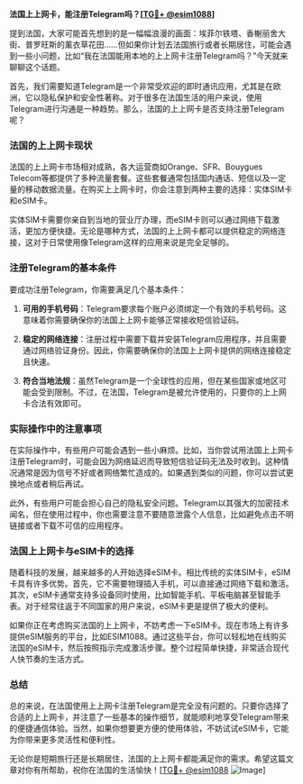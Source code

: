**法国上上网卡，能注册Telegram吗？[[TG💪+ @esim1088](https://t.me/s/esim1088)]**

提到法国，大家可能首先想到的是一幅幅浪漫的画面：埃菲尔铁塔、香榭丽舍大街、普罗旺斯的薰衣草花田……但如果你计划去法国旅行或者长期居住，可能会遇到一些小问题，比如“我在法国能用本地的上上网卡注册Telegram吗？”今天就来聊聊这个话题。

首先，我们需要知道Telegram是一个非常受欢迎的即时通讯应用，尤其是在欧洲，它以隐私保护和安全性著称。对于很多在法国生活的用户来说，使用Telegram进行沟通是一种趋势。那么，法国的上上网卡是否支持注册Telegram呢？

### 法国的上上网卡现状

法国的上上网卡市场相对成熟，各大运营商如Orange、SFR、Bouygues Telecom等都提供了多种流量套餐。这些套餐通常包括国内通话、短信以及一定量的移动数据流量。在购买上上网卡时，你会注意到两种主要的选择：实体SIM卡和eSIM卡。

实体SIM卡需要你亲自到当地的营业厅办理，而eSIM卡则可以通过网络下载激活，更加方便快捷。无论是哪种方式，法国的上上网卡都可以提供稳定的网络连接，这对于日常使用像Telegram这样的应用来说是完全足够的。

### 注册Telegram的基本条件

要成功注册Telegram，你需要满足几个基本条件：

1. **可用的手机号码**：Telegram要求每个账户必须绑定一个有效的手机号码。这意味着你需要确保你的法国上上网卡能够正常接收短信验证码。
   
2. **稳定的网络连接**：注册过程中需要下载并安装Telegram应用程序，并且需要通过网络验证身份。因此，你需要确保你的法国上上网卡提供的网络连接稳定且快速。

3. **符合当地法规**：虽然Telegram是一个全球性的应用，但在某些国家或地区可能会受到限制。不过，在法国，Telegram是被允许使用的，只要你的上上网卡合法有效即可。

### 实际操作中的注意事项

在实际操作中，有些用户可能会遇到一些小麻烦。比如，当你尝试用法国上上网卡注册Telegram时，可能会因为网络延迟而导致短信验证码无法及时收到。这种情况通常是因为信号不好或者网络繁忙造成的。如果遇到类似的问题，你可以尝试更换地点或者稍后再试。

此外，有些用户可能会担心自己的隐私安全问题。Telegram以其强大的加密技术闻名，但在使用过程中，你也需要注意不要随意泄露个人信息，比如避免点击不明链接或者下载不可信的应用程序。

### 法国上上网卡与eSIM卡的选择

随着科技的发展，越来越多的人开始选择eSIM卡。相比传统的实体SIM卡，eSIM卡具有许多优势。首先，它不需要物理插入手机，可以直接通过网络下载和激活。其次，eSIM卡通常支持多设备同时使用，比如智能手机、平板电脑甚至智能手表。对于经常往返于不同国家的用户来说，eSIM卡更是提供了极大的便利。

如果你正在考虑购买法国的上上网卡，不妨考虑一下eSIM卡。现在市场上有许多提供eSIM服务的平台，比如ESIM1088。通过这些平台，你可以轻松地在线购买法国的eSIM卡，然后按照指示完成激活步骤。整个过程简单快捷，非常适合现代人快节奏的生活方式。

### 总结

总的来说，在法国使用上上网卡注册Telegram是完全没有问题的。只要你选择了合适的上上网卡，并注意了一些基本的操作细节，就能顺利地享受Telegram带来的便捷通信体验。当然，如果你想要更方便的使用体验，不妨试试eSIM卡，它能为你带来更多灵活性和便利性。

无论你是短期旅行还是长期居住，法国的上上网卡都能满足你的需求。希望这篇文章对你有所帮助，祝你在法国的生活愉快！[[TG💪+ @esim1088](https://t.me/s/esim1088) ![Image](https://i.postimg.cc/4NQfJmqS/Snipaste-2025-05-13-00-14-12.png)]